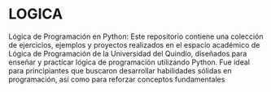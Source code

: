 # LOGICA
 Lógica de Programación en Python:
 Este repositorio contiene una colección de ejercicios, ejemplos y proyectos realizados en el espacio académico de Lógica de Programación de la Universidad del Quindío, diseñados para enseñar y practicar lógica de programación utilizando Python. Fue ideal para principiantes que buscaron desarrollar 
 habilidades sólidas en programación, así como para reforzar conceptos fundamentales

